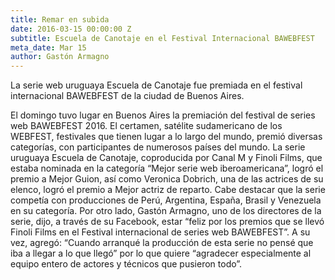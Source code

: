 ```yaml
---
title: Remar en subida
date: 2016-03-15 00:00:00 Z
subtitle: Escuela de Canotaje en el Festival Internacional BAWEBFEST
meta_date: Mar 15
author: Gastón Armagno
---
```


<p>La serie web uruguaya Escuela de Canotaje fue premiada en el festival internacional 
BAWEBFEST de la ciudad de Buenos Aires.</p>

<!--more-->

<p>El domingo tuvo lugar en Buenos Aires la premiación del festival de series web BAWEBFEST
2016. El certamen, satélite sudamericano de los WEBFEST, festivales que tienen lugar a lo largo
del mundo, premió diversas categorías, con participantes de numerosos países del mundo. La serie
uruguaya Escuela de Canotaje, coproducida por Canal M y Finoli Films, que estaba nominada en la
categoría “Mejor serie web iberoamericana”, logró el premio a Mejor Guion, así como Veronica Dobrich,
una de las actrices de su elenco, logró el premio a Mejor actriz de reparto. Cabe destacar que la serie
competía con producciones de Perú, Argentina, España, Brasil y Venezuela en su categoría. Por otro lado,
Gastón Armagno, uno de los directores de la serie, dijo, a través de su Facebook, estar “feliz por los
premios que se llevó Finoli Films en el Festival internacional de series web BAWEBFEST”. A su vez,
agregó: “Cuando arranqué la producción de esta serie no pensé que iba a llegar a lo que llegó” por lo
que quiere “agradecer especialmente al equipo entero de actores y técnicos que pusieron todo”.</p>